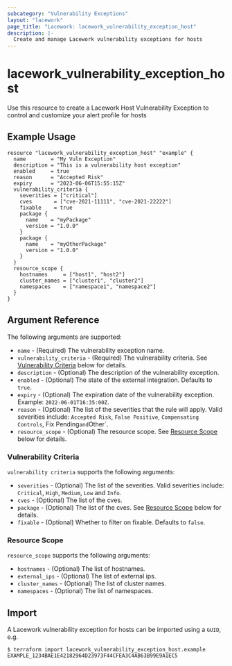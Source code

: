 ```yaml
---
subcategory: "Vulnerability Exceptions"
layout: "lacework"
page_title: "Lacework: lacework_vulnerability_exception_host"
description: |-
  Create and manage Lacework vulnerability exceptions for hosts
---
```


# lacework\_vulnerability\_exception\_host

Use this resource to create a Lacework Host Vulnerability Exception to control and customize your alert profile for hosts

## Example Usage

```hcl
resource "lacework_vulnerability_exception_host" "example" {
  name        = "My Vuln Exception"
  description = "This is a vulnerability host exception"
  enabled     = true
  reason      = "Accepted Risk"
  expiry      = "2023-06-06T15:55:15Z"
  vulnerability_criteria {
    severities = ["critical"]
    cves       = ["cve-2021-11111", "cve-2021-22222"]
    fixable    = true
    package {
      name    = "myPackage"
      version = "1.0.0"
    }
    package {
      name    = "myOtherPackage"
      version = "1.0.0"
    }
  }
  resource_scope {
    hostnames     = ["host1", "host2"]
    cluster_names = ["cluster1", "cluster2"]
    namespaces    = ["namespace1", "namespace2"]
  } 
}
```

## Argument Reference

The following arguments are supported:

* `name` - (Required) The vulnerability exception name.
* `vulnerability_criteria` - (Required) The vulnerability criteria.
  See [Vulnerability Criteria](#vulnerability-criteria) below for details.
* `description` - (Optional) The description of the vulnerability exception.
* `enabled` - (Optional) The state of the external integration. Defaults to `true`.
* `expiry` - (Optional) The expiration date of the vulnerability exception. Example: `2022-06-01T16:35:00Z`.
* `reason` - (Optional) The list of the severities that the rule will apply. Valid severities include:
  `Accepted Risk`, `False Positive`, `Compensating Controls`, Fix Pending` and `Other`.
* `resource_scope` - (Optional) The resource scope. See [Resource Scope](#resource-scope) below for details.
  
### Vulnerability Criteria

`vulnerability criteria` supports the following arguments:

* `severities` - (Optional) The list of the severities. Valid severities include:
  `Critical`, `High`, `Medium`, `Low` and `Info`.
* `cves` - (Optional) The list of the cves.
* `package` - (Optional) The list of the cves. See [Resource Scope](#resource-scope) below for details.
* `fixable` - (Optional) Whether to filter on fixable. Defaults to `false`.

### Resource Scope

`resource_scope` supports the following arguments:

* `hostnames` - (Optional) The list of hostnames.
* `external_ips` - (Optional) The list of external ips.
* `cluster_names` - (Optional) The list of cluster names.
* `namespaces` - (Optional) The list of namespaces.

## Import

A Lacework vulnerability exception for hosts can be imported using a `GUID`, e.g.

```
$ terraform import lacework_vulnerability_exception_host.example EXAMPLE_1234BAE1E42182964D23973F44CFEA3C4AB63B99E9A1EC5
```
